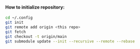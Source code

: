 #### How to initialize repository:

```sh
cd ~/.config
git init
git remote add origin <this repo>
git fetch
git checkout -t origin/main
git submodule update --init --recursive --remote --rebase
```
